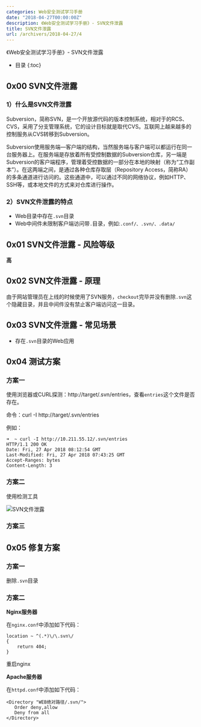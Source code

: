 ```yaml
---
categories: Web安全测试学习手册
date: "2018-04-27T00:00:00Z"
description: 《Web安全测试学习手册》- SVN文件泄露
title: SVN文件泄露
url: /archivers/2018-04-27/4
---
```


《Web安全测试学习手册》- SVN文件泄露
<!--more-->

* 目录
{:toc}

## 0x00 SVN文件泄露

### 1）什么是SVN文件泄露

Subversion，简称SVN，是一个开放源代码的版本控制系统，相对于的RCS、CVS，采用了分支管理系统，它的设计目标就是取代CVS。互联网上越来越多的控制服务从CVS转移到Subversion。

Subversion使用服务端—客户端的结构，当然服务端与客户端可以都运行在同一台服务器上。在服务端是存放着所有受控制数据的Subversion仓库，另一端是Subversion的客户端程序，管理着受控数据的一部分在本地的映射（称为“工作副本”）。在这两端之间，是通过各种仓库存取层（Repository Access，简称RA）的多条通道进行访问的。这些通道中，可以通过不同的网络协议，例如HTTP、SSH等，或本地文件的方式来对仓库进行操作。

### 2）SVN文件泄露的特点

* Web目录中存在`.svn`目录
* Web中间件未限制客户端访问带`.`目录，例如:`.conf/、.svn/、.data/`


## 0x01 SVN文件泄露 - 风险等级

**高**

## 0x02 SVN文件泄露 - 原理

由于网站管理员在上线的时候使用了SVN服务，`checkout`完毕并没有删除`.svn`这个隐藏目录，并且中间件没有禁止客户端访问这一目录。

## 0x03 SVN文件泄露 - 常见场景

* 存在`.svn`目录的Web应用

## 0x04 测试方案

### 方案一

使用浏览器或CURL探测：http://target/.svn/entries，查看`entries`这个文件是否存在。

命令：curl -I http://target/.svn/entries

例如：

```
➜  ~ curl -I http://10.211.55.12/.svn/entries
HTTP/1.1 200 OK
Date: Fri, 27 Apr 2018 08:12:54 GMT
Last-Modified: Fri, 27 Apr 2018 07:43:25 GMT
Accept-Ranges: bytes
Content-Length: 3
```


### 方案二

使用检测工具

![SVN文件泄露](https://rvn0xsy.oss-cn-shanghai.aliyuncs.com/2018-04-27/0x05.png)


### 方案三 


## 0x05 修复方案

### 方案一

删除`.svn`目录

### 方案二

**Nginx服务器**

在`nginx.conf`中添加如下代码：

```
location ~ ^(.*)\/\.svn\/
{
	return 404;
}
```
重启nginx

**Apache服务器**

在`httpd.conf`中添加如下代码：

```
<Directory "WEB绝对路径/.svn/">
   Order deny,allow
   Deny from all
</Directory>
```


